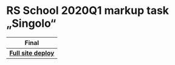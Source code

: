 # RS School 2020Q1 markup task „Singolo“

| Final | 
| - |
| **[Full site deploy](https://github.com/GoldenkovVitali/GoldenkovVitali.github.io/Singolo/)** | 

